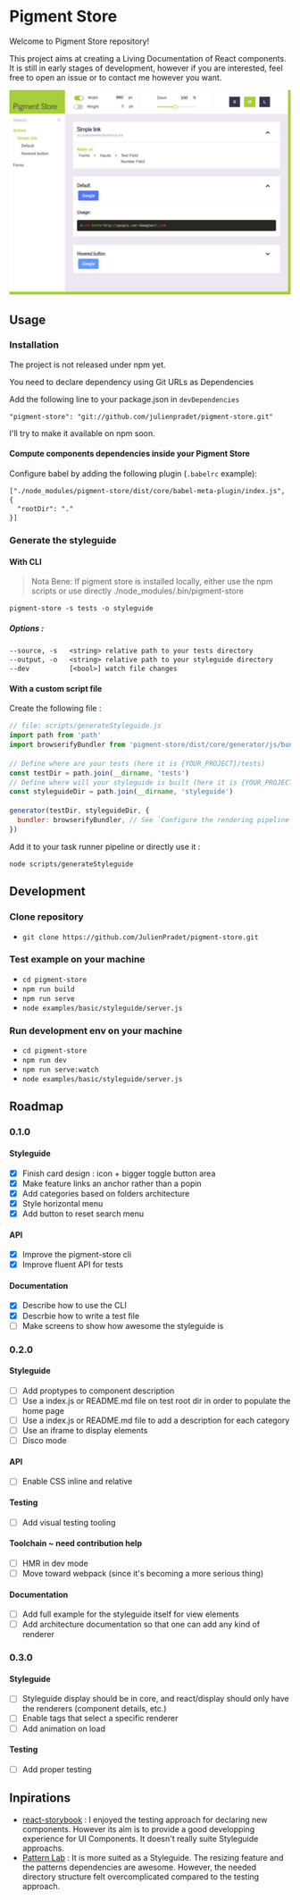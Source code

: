 # Pigment Store

Welcome to Pigment Store repository!

This project aims at creating a Living Documentation of React components. It is still in early stages of development, however if you are interested, feel free to open an issue or to contact me however you want.

![Preview of Pigment Store basic example](https://github.com/JulienPradet/pigment-store/raw/master/doc/images/global-preview.png)

## Usage

### Installation

The project is not released under npm yet.

You need to declare dependency using Git URLs as Dependencies

Add the following line to your package.json in `devDependencies`
```
"pigment-store": "git://github.com/julienpradet/pigment-store.git"
```

I'll try to make it available on npm soon.

#### Compute components dependencies inside your Pigment Store

Configure babel by adding the following plugin (`.babelrc` example):
```
["./node_modules/pigment-store/dist/core/babel-meta-plugin/index.js", {
  "rootDir": "."
}]
```

### Generate the styleguide

#### With CLI

> Nota Bene: If pigment store is installed locally, either use the npm scripts or use directly ./node_modules/.bin/pigment-store

```
pigment-store -s tests -o styleguide
```

##### Options :

```
--source, -s   <string> relative path to your tests directory
--output, -o   <string> relative path to your styleguide directory
--dev          [<bool>] watch file changes
```

#### With a custom script file

Create the following file :
```js
// file: scripts/generateStyleguide.js
import path from 'path'
import browserifyBundler from 'pigment-store/dist/core/generator/js/bundler/browserify'

// Define where are your tests (here it is {YOUR_PROJECT}/tests)
const testDir = path.join(__dirname, 'tests')
// Define where will your styleguide is built (here it is {YOUR_PROJECT}/tests)
const styleguideDir = path.join(__dirname, 'styleguide')

generator(testDir, styleguideDir, {
  bundler: browserifyBundler, // See `Configure the rendering pipeline` in `doc/README.md`
})
```

Add it to your task runner pipeline or directly use it :
```
node scripts/generateStyleguide
```

## Development

### Clone repository

* `git clone https://github.com/JulienPradet/pigment-store.git`

### Test example on your machine

* `cd pigment-store`
* `npm run build`
* `npm run serve`
* `node examples/basic/styleguide/server.js`

### Run development env on your machine

* `cd pigment-store`
* `npm run dev`
* `npm run serve:watch`
* `node examples/basic/styleguide/server.js`

## Roadmap

### 0.1.0

#### Styleguide

* [x] Finish card design : icon + bigger toggle button area
* [x] Make feature links an anchor rather than a popin
* [x] Add categories based on folders architecture
* [x] Style horizontal menu
* [x] Add button to reset search menu

#### API

* [x] Improve the pigment-store cli
* [x] Improve fluent API for tests

#### Documentation

* [x] Describe how to use the CLI
* [x] Descrbie how to write a test file
* [ ] Make screens to show how awesome the styleguide is

### 0.2.0

#### Styleguide

* [ ] Add proptypes to component description
* [ ] Use a index.js or README.md file on test root dir in order to populate the home page
* [ ] Use a index.js or README.md file to add a description for each category
* [ ] Use an iframe to display elements
* [ ] Disco mode

#### API

* [ ] Enable CSS inline and relative

#### Testing

* [ ] Add visual testing tooling

#### Toolchain ~ need contribution help

* [ ] HMR in dev mode
* [ ] Move toward webpack (since it's becoming a more serious thing)

#### Documentation

* [ ] Add full example for the styleguide itself for view elements
* [ ] Add architecture documentation so that one can add any kind of renderer

### 0.3.0

#### Styleguide

* [ ] Styleguide display should be in core, and react/display should only have the renderers (component details, etc.)
* [ ] Enable tags that select a specific renderer
* [ ] Add animation on load

#### Testing

* [ ] Add proper testing

## Inpirations

* [react-storybook](https://github.com/kadirahq/react-storybook) : I enjoyed the testing approach for declaring new components. However its aim is to provide a good developping experience for UI Components. It doesn't really suite Styleguide approachs.
* [Pattern Lab](http://patternlab.io/) : It is more suited as a Styleguide. The resizing feature and the patterns dependencies are awesome. However, the needed directory structure felt overcomplicated compared to the testing approach.
